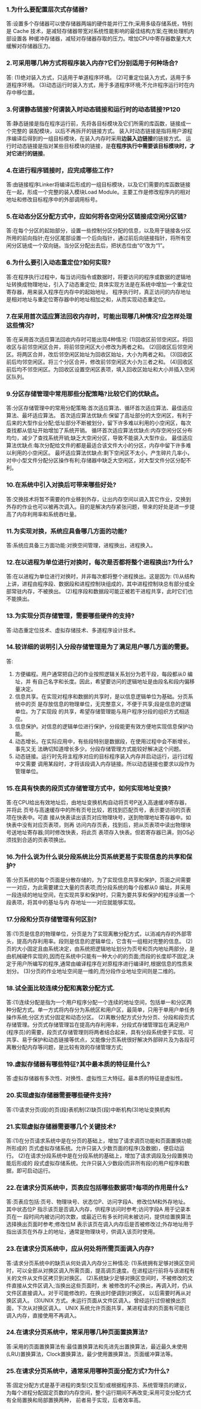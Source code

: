 ### 1.为什么要配置层次式存储器? 
答:设置多个存储器可以使存储器两端的硬件能并行工作;采用多级存储系统，特别是 Cache 技术，是减轻存储器带宽对系统性能影响的最佳结构方案;在微处理机内部设置各 种缓冲存储器，减轻对存储器存取的压力。增加CPU中寄存器数量大大缓解对存储器压力。

### 2.可采用哪几种方式将程序装入内存?它们分别适用于何种场合?
答: (1)绝对装入方式，只适用于单道程序环境。 (2)可重定位装入方式，适用于多道程序环境。 (3)动态运行时装入方式，用于多道程序环境;不允许程序运行时在内存中移位置。

### 3.何谓静态链接?何谓装入时动态链接和运行时的动态链接?P120 
答:静态链接是指在程序运行前，先将各目标模块及它们所需的库函数，链接成一个完整的 装配模块，以后不再拆开的链接方式。 
装入时动态链接是指将用户源程序编译后得到的一组目标模块，在装入内存时采用**边装入边链接**的链接方式。 
运行时动态链接是指对某些目标模块的链接，是**在程序执行中需要该目标模块时，才对它进行的链接**。

### 4.在进行程序链接时，应完成哪些工作?
答:由链接程序Linker将编译后形成的一组目标模块，以及它们需要的库函数链接在一起，形成一个完整的装入模块Load Module。主要工作是修改程序内的相对地址和修改目标程序中的外部调用标号。

### 5.在动态分区分配方式中，应如何将各空闲分区链接成空闲分区链?
答:在每个分区的起始部分，设置一些控制分区分配的信息，以及用于链接各分区所用的前向指针;在分区尾部设置一个后向指针，通过前后向链接指针，将所有空闲分区链成一个双向链。当分区分配出去后，把状态位由“0”改为“1”。


### 6.为什么要引入动态重定位?如何实现?
答:在程序执行过程中，每当访问指令或数据时，将要访问的程序或数据的逻辑地址转换成物理地址，引入了动态重定位;
具体实现方法是在系统中增加一个重定位寄存器，用来装入程序在内存中的起始地址，
程序执行时，真正访问的内存地址是相对地址与重定位寄存器中的地址相加之和，从而实现动态重定位。

### 7.在采用首次适应算法回收内存时，可能出现哪几种情况?应怎样处理这些情况?
答:在采用首次适应算法回收内存时可能出现4种情况:
(1)回收区前邻空闲区。将回收区与前邻空闲区合并，将前邻空闲区大小修改为两者之和。
(2)回收区后邻空闲区。将两区合并，改后邻空闲区始址为回收区始址，大小为两者之和。
(3)回收区前后均邻空闲区。将三个分区合并，修改前邻空闲区大小为三者之和。
(4)回收区前后均不邻空闲区。为回收区设置空闲区表项，填入回收区始址和大小并插入空闲区队列。

### 9.分区存储管理中常用那些分配策略?比较它们的优缺点。 
答:分区存储管理中的常用分配策略:首次适应算法、循环首次适应算法、最佳适应算法、最坏适应算法。
首次适应算法优缺点:保留了高址部分的大空闲区，有利于后来的大型作业分配;低址部分不断被划分，留下许多难以利用的小空闲区，每次查找都从低址开始增加了系统开销。
循环首次适应算法优缺点:内存空闲分区分布均匀，减少了查找系统开销;缺乏大空闲分区，导致不能装入大型作业。
最佳适应算法优缺点:每次分配给文件的都是最适合该文件大小的分区，内存中留下许多难以利用的小空闲区。
最坏适应算法优缺点:剩下空闲区不太小，产生碎片几率小，对中小型文件分配分区操作有利;存储器中缺乏大空闲区，对大型文件分区分配不利。

### 10.在系统中引入对换后可带来哪些好处? 
答:交换技术将暂不需要的作业移到外存，让出内存空间以调入其它作业，交换到外存的作业也可以被再次调入。目的是解决内存紧张问题，带来的好处是进一步提高了内存利用率和系统吞吐量。

### 11.为实现对换，系统应具备哪几方面的功能? 
答:系统应具备三方面功能:对换空间管理，进程换出，进程换入。

### 12.在以进程为单位进行对换时，每次是否都将整个进程换出?为什么? 
答:在以进程为单位进行对换时，并非每次都将整个进程换出。这是因为: 
(1)从结构上讲，进程由程序段、数据段和进程控制块组成的，其中进程控制块总有部分或全部常驻内存，不被换出。
(2)程序段和数据段可能正被若干进程共享，此时它们也不能换出。

### 13.为实现分页存储管理，需要哪些硬件的支持? 
答:动态重定位技术、虚拟存储技术、多道程序设计技术。

### 14.较详细的说明引入分段存储管理是为了满足用户哪几方面的需要。 
答:
1) 方便编程。用户通常把自己的作业按照逻辑关系划分为若干段，每段都从0 编址，并 有自己名字和长度。因此，希望要访问的逻辑地址是由段名和段内偏移量决定。
2) 信息共享。在实现对程序和数据的共享时，是以信息逻辑单位为基础。分页系统中的页 是存放信息的物理单位，无完整意义，不便于共享;段是信息的逻辑单位。为了实现段 的共享，希望存储管理能与用户程序分段的组织方式相适应。
3) 信息保护。对信息的逻辑单位进行保护，分段能更有效方便地实现信息保护功能。
4) 动态增长。在实际应用中，有些段特别是数据段，在使用过程中会不断增长，事先又无 法确切知道增长多少。分段存储管理方式能较好解决这个问题。
5) 动态链接。运行时先将主程序对应的目标程序装入内存并启动运行，运行过程中又需要 调用某段时，才将该段调入内存链接。所以动态链接也要求以段作为管理单位。

### 15.在具有快表的段页式存储管理方式中，如何实现地址变换? 
答:在CPU给出有效地址后，由地址变换机构自动将页号P送入高速缓冲寄存器，并将此 页号与高速缓存中的所有页号比较，若找到匹配页号，表示要访问的页表项在快表中。可直 接从快表读出该页对应物理块号，送到物理地址寄存器中。如快表中没有对应页表项，则再 访问内存页表，找到后，把从页表项中读出物理块号送地址寄存器;同时修改快表，将此页 表项存入快表。但若寄存器已满，则OS必须找到合适的页表项换出。

### 16.为什么说为什么说分段系统比分页系统更易于实现信息的共享和保护? 
答:分页系统的每个页面是分散存储的，为了实现信息共享和保护，页面之间需要一一对应，为此需要建立大量的页表项;而分段系统的每个段都从0 编址，并采用一段连续的地址空间，在实现共享和保护时，只需为要共享和保护的程序设置一个段表项，将其中的基址与内 存地址一一对应就能够实现。

### 17.分段和分页存储管理有何区别? 
答:(1)页是信息的物理单位，分页是为了实现离散分配方式，以消减内存的外部零头，提高内存利用率。段则是信息的逻辑单位，它含有一组相对完整的信息。 
(2)页的大小固定且由系统决定，由系统把逻辑地址划分为页号和页内地址两部分，是由机械硬件实现的,因而在系统中只能有一种大小的的页面;而段的长度却不固定,决定于用户所编写的程序,通常由编译程序在对原程序进行编译时,根据信息的性质来划分。 
(3)分页的作业地址空间是一维的,而分段作业地址空间则是二维的。

### 18.试全面比较连续分配和离散分配方式. 
答:(1)连续分配是指为一个用户程序分配一个连续的地址空间，包括单一和分区两种分配方式。单一方式将内存分为系统区和用户区，最简单，只用于单用户单任务操作系统;分区方式分固定和动态分区。 (2)离散分配方式分为分页、分段和段页式存储管理。分页式存储管理旨在提高内存利用率，分段式存储管理旨在满足用户(程序员)的需要，段页式存储管理则将两者结合起来，具有分段系统便于实现、可共享、易于保护和动态链接等优点，又能像分页系统很好解决外部碎片及为各段可离散分配内存等问题，是比较有效的存储管理方式;

### 19.虚拟存储器有哪些特征?其中最本质的特征是什么? 
答:虚拟存储器有多次性、对换性、虚拟性三大特征。最本质的特征是虚拟性。

### 20.实现虚拟存储器需要哪些硬件支持? 
答:(1)请求分页(段)的页(段)表机制(2)缺页(段)中断机构(3)地址变换机构

### 21.实现虚拟存储器需要哪几个关键技术? 
答:(1)在分页请求系统中是在分页的基础上，增加了请求调页功能和页面置换功能所形成的 页式虚拟存储系统。允许只装入少数页面的程序(及数据)，便启动运行。 (2)在请求分段系统中是在分段系统的基础上，增加了请求调段及分段置换功能后形成的 段式虚拟存储系统。允许只装入少数段(而非所有段)的用户程序和数据，即可启动运行。

### 22.在请求分页系统中，页表应包括哪些数据项?每项的作用是什么? 
答:页表应包括:页号、物理块号、状态位P、访问字段A、修改位M和外存地址。
其中状态位P 指示该页是否调入内存，供程序访问时参考;访问字段A 用于记录本页在一 段时间内被访问的次数，或最近已有多长时间未被访问，提供给置换算法选择换出页面时参考;修改位M 表示该页在调入内存后是否被修改过;外存地址用于指出该页在外存上的地址，通常是物理块号，供调入该页时使用。

### 23.在请求分页系统中，应从何处将所需页面调入内存? 
答:请求分页系统中的缺页从何处调入内存分三种情况: 
(1)系统拥有足够对换区空间时，可以全部从对换区调入所需页面，提高调页速度。在进程运行前将与该进程有关的文件从文件区拷贝到对换区。 
(2)系统缺少足够对换区空间时，不被修改的文件直接从文件区调入;当换出这些页面时，未 被修改的不必换出，再调入时，仍从文件区直接调入。对于可能修改的，在换出时便调到对换区， 以后需要时再从对换区调入。
(3)UNIX 方式。未运行页面从文件区调入。曾经运行过但被换出页面，下次从对换区调入。
UNIX 系统允许页面共享，某进程请求的页面有可能已调入内存，直接使用不再调入。

### 24.在请求分页系统中，常采用哪几种页面置换算法? 
答:采用的页面置换算法有:最佳置换算法和先进先出置换算法，最近最久未使用(LRU)置换算法，Clock置换算法，最少使用置换算法，页面缓冲算法等。

### 25.在请求分页系统中，通常采用哪种页面分配方式?为什么? 
答:固定分配方式是基于进程的类型(交互型)或根据程序员、系统管理员的建议，为每个进程分配固定页数的内存空间，整个运行期间不再改变;采用可变分配方式有全局置换和局部置换两种， 前者易于实现，后者效率高。
